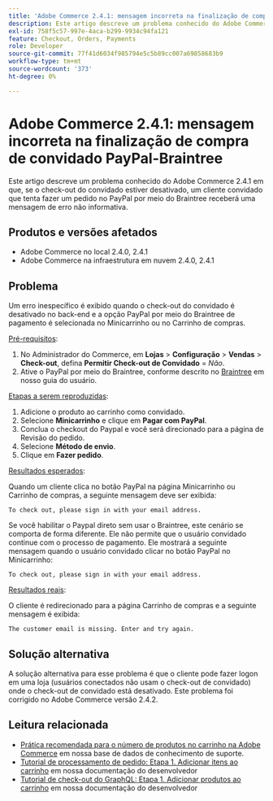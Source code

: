 ```yaml
---
title: 'Adobe Commerce 2.4.1: mensagem incorreta na finalização de compra de convidado PayPal-Braintree'
description: Este artigo descreve um problema conhecido do Adobe Commerce 2.4.1 em que, se o check-out do convidado estiver desativado, um cliente convidado que tenta fazer um pedido no PayPal por meio do Braintree receberá uma mensagem de erro não informativa.
exl-id: 758f5c57-997e-4aca-b299-9934c94fa121
feature: Checkout, Orders, Payments
role: Developer
source-git-commit: 77f41d6034f985794e5c5b89cc007a69858683b9
workflow-type: tm+mt
source-wordcount: '373'
ht-degree: 0%

---
```


# Adobe Commerce 2.4.1: mensagem incorreta na finalização de compra de convidado PayPal-Braintree

Este artigo descreve um problema conhecido do Adobe Commerce 2.4.1 em que, se o check-out do convidado estiver desativado, um cliente convidado que tenta fazer um pedido no PayPal por meio do Braintree receberá uma mensagem de erro não informativa.

## Produtos e versões afetados

* Adobe Commerce no local 2.4.0, 2.4.1
* Adobe Commerce na infraestrutura em nuvem 2.4.0, 2.4.1

## Problema

Um erro inespecífico é exibido quando o check-out do convidado é desativado no back-end e a opção PayPal por meio do Braintree de pagamento é selecionada no Minicarrinho ou no Carrinho de compras.

<u>Pré-requisitos</u>:

1. No Administrador do Commerce, em **Lojas** > **Configuração** > **Vendas** > **Check-out**, defina **Permitir Check-out de Convidado** = *Não*.
1. Ative o PayPal por meio do Braintree, conforme descrito no [Braintree](https://experienceleague.adobe.com/en/docs/commerce-admin/stores-sales/payments/braintree?) em nosso guia do usuário.

<u>Etapas a serem reproduzidas</u>:

1. Adicione o produto ao carrinho como convidado.
1. Selecione **Minicarrinho** e clique em **Pagar com PayPal**.
1. Conclua o checkout do Paypal e você será direcionado para a página de Revisão do pedido.
1. Selecione **Método de envio**.
1. Clique em **Fazer pedido**.

<u>Resultados esperados</u>:

Quando um cliente clica no botão PayPal na página Minicarrinho ou Carrinho de compras, a seguinte mensagem deve ser exibida:

<pre><code class="language-bash">To check out, please sign in with your email address.</code></pre>

Se você habilitar o Paypal direto sem usar o Braintree, este cenário se comporta de forma diferente. Ele não permite que o usuário convidado continue com o processo de pagamento. Ele mostrará a seguinte mensagem quando o usuário convidado clicar no botão PayPal no Minicarrinho:

<pre><code class="language-bash">To check out, please sign in with your email address.</code></pre>

<u>Resultados reais</u>:

O cliente é redirecionado para a página Carrinho de compras e a seguinte mensagem é exibida:

<pre><code class="language-bash">The customer email is missing. Enter and try again.</code></pre>

## Solução alternativa

A solução alternativa para esse problema é que o cliente pode fazer logon em uma loja (usuários conectados não usam o check-out de convidado) onde o check-out de convidado está desativado. Este problema foi corrigido no Adobe Commerce versão 2.4.2.

## Leitura relacionada

* [Prática recomendada para o número de produtos no carrinho na Adobe Commerce](https://support.magento.com/hc/en-us/articles/360048550332) em nossa base de dados de conhecimento de suporte.
* [Tutorial de processamento de pedido: Etapa 1. Adicionar itens ao carrinho](https://developer.adobe.com/commerce/webapi/rest/tutorials/orders/order-add-items/) em nossa documentação do desenvolvedor
* [Tutorial de check-out do GraphQL: Etapa 1. Adicionar produtos ao carrinho](https://developer.adobe.com/commerce/webapi/graphql/tutorials/checkout/add-product-to-cart/) em nossa documentação do desenvolvedor
